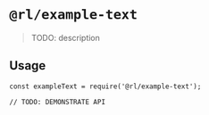 # `@rl/example-text`

> TODO: description

## Usage

```
const exampleText = require('@rl/example-text');

// TODO: DEMONSTRATE API
```
